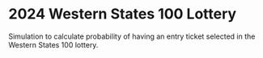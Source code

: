 # 2024 Western States 100 Lottery

Simulation to calculate probability of having an entry ticket selected in the Western States 100 lottery.
